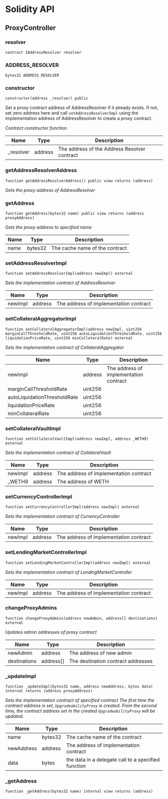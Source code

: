 # Solidity API

## ProxyController

### resolver

```solidity
contract IAddressResolver resolver
```

### ADDRESS_RESOLVER

```solidity
bytes32 ADDRESS_RESOLVER
```

### constructor

```solidity
constructor(address _resolver) public
```

Set a proxy contract address of AddressResolver if it already exists.
If not, set zero address here and call `setAddressResolverImpl` using the implementation
address of AddressResolver to create a proxy contract.

_Contract constructor function._

| Name | Type | Description |
| ---- | ---- | ----------- |
| _resolver | address | The address of the Address Resolver contract |

### getAddressResolverAddress

```solidity
function getAddressResolverAddress() public view returns (address)
```

_Gets the proxy address of AddressResolver_

### getAddress

```solidity
function getAddress(bytes32 name) public view returns (address proxyAddress)
```

_Gets the proxy address to specified name_

| Name | Type | Description |
| ---- | ---- | ----------- |
| name | bytes32 | The cache name of the contract |

### setAddressResolverImpl

```solidity
function setAddressResolverImpl(address newImpl) external
```

_Sets the implementation contract of AddressResolver_

| Name | Type | Description |
| ---- | ---- | ----------- |
| newImpl | address | The address of implementation contract |

### setCollateralAggregatorImpl

```solidity
function setCollateralAggregatorImpl(address newImpl, uint256 marginCallThresholdRate, uint256 autoLiquidationThresholdRate, uint256 liquidationPriceRate, uint256 minCollateralRate) external
```

_Sets the implementation contract of CollateralAggregator_

| Name | Type | Description |
| ---- | ---- | ----------- |
| newImpl | address | The address of implementation contract |
| marginCallThresholdRate | uint256 |  |
| autoLiquidationThresholdRate | uint256 |  |
| liquidationPriceRate | uint256 |  |
| minCollateralRate | uint256 |  |

### setCollateralVaultImpl

```solidity
function setCollateralVaultImpl(address newImpl, address _WETH9) external
```

_Sets the implementation contract of CollateralVault_

| Name | Type | Description |
| ---- | ---- | ----------- |
| newImpl | address | The address of implementation contract |
| _WETH9 | address | The address of WETH |

### setCurrencyControllerImpl

```solidity
function setCurrencyControllerImpl(address newImpl) external
```

_Sets the implementation contract of CurrencyController_

| Name | Type | Description |
| ---- | ---- | ----------- |
| newImpl | address | The address of implementation contract |

### setLendingMarketControllerImpl

```solidity
function setLendingMarketControllerImpl(address newImpl) external
```

_Sets the implementation contract of LendingMarketController_

| Name | Type | Description |
| ---- | ---- | ----------- |
| newImpl | address | The address of implementation contract |

### changeProxyAdmins

```solidity
function changeProxyAdmins(address newAdmin, address[] destinations) external
```

_Updates admin addresses of proxy contract_

| Name | Type | Description |
| ---- | ---- | ----------- |
| newAdmin | address | The address of new admin |
| destinations | address[] | The destination contract addresses |

### _updateImpl

```solidity
function _updateImpl(bytes32 name, address newAddress, bytes data) internal returns (address proxyAddress)
```

_Sets the implementation contract of specified contract
The first time the contract address is set, `UpgradeabilityProxy` is created.
From the second time, the contract address set in the created `UpgradeabilityProxy`
will be updated._

| Name | Type | Description |
| ---- | ---- | ----------- |
| name | bytes32 | The cache name of the contract |
| newAddress | address | The address of implementation contract |
| data | bytes | the data in a delegate call to a specified function |

### _getAddress

```solidity
function _getAddress(bytes32 name) internal view returns (address)
```

